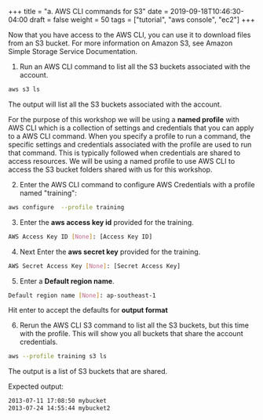 +++
title = "a. AWS CLI commands for S3"
date = 2019-09-18T10:46:30-04:00
draft = false
weight = 50
tags = ["tutorial", "aws console", "ec2"]
+++

Now that you have access to the AWS CLI, you can use it to download files from an S3 bucket. For more information on Amazon S3, see Amazon Simple Storage Service Documentation. 

1.	Run an AWS CLI command to list all the S3 buckets associated with the account.

```bash
aws s3 ls
```

The output will list all the S3 buckets associated with the account.

For the purpose of this workshop we will be using a **named profile** with AWS CLI which is a collection of settings and credentials that you can apply to a AWS CLI command. When you specify a profile to run a command, the specific settings and credentials associated with the profile are used to run that command. This is typically followed when credentials are shared to access resources. We will be using a named profile to use AWS CLI to access the S3 bucket folders shared with us for this workshop.


2.	Enter the AWS CLI command to configure AWS Credentials with a profile named "training":

```bash
aws configure  --profile training
```

3.	Enter the **aws access key id** provided for the training.

```bash
AWS Access Key ID [None]: [Access Key ID]
```

4.	Next Enter the **aws secret key** provided for the training.

```bash
AWS Secret Access Key [None]: [Secret Access Key]

```

5.	Enter a **Default region name**.

```bash
Default region name [None]: ap-southeast-1
```

Hit enter to accept the defaults for **output format**


6. Rerun the AWS CLI S3 command to list all the S3 buckets, but this time with the profile. This will show you all buckets that share the account credentials.

```bash
aws --profile training s3 ls
```

The output is a list of S3 buckets that are shared.


Expected output:
```bash
2013-07-11 17:08:50 mybucket
2013-07-24 14:55:44 mybucket2
```

